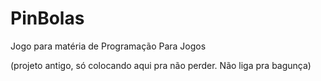 # PinBolas

Jogo para matéria de Programação Para Jogos

(projeto antigo, só colocando aqui pra não perder. Não liga pra bagunça)

